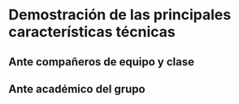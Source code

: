 # Demostración de las principales características técnicas
## Ante compañeros de equipo y clase
## Ante académico del grupo
